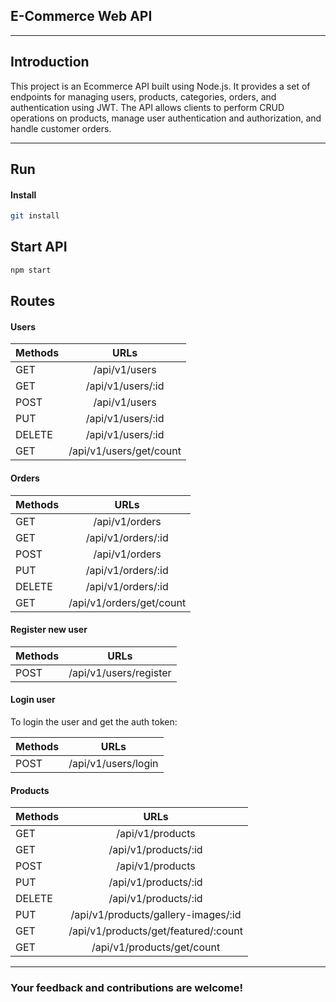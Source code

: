 ## E-Commerce Web API
<hr>

## Introduction

This project is an Ecommerce API built using Node.js. It provides a set of endpoints for managing users, products, categories, orders, and authentication using JWT. The API allows clients to perform CRUD operations on products, manage user authentication and authorization, and handle customer orders. 

<hr>

## Run
<h4>Install</h4>

```bash
git install

```
## Start API
```bash
npm start

```

## Routes

<h4>Users</h4>

| Methods |  URLs  | 
|:-----|:--------:|
| GET   | /api/v1/users |
| GET   | /api/v1/users/:id |
| POST   | /api/v1/users |
| PUT   | /api/v1/users/:id |
| DELETE   | /api/v1/users/:id |
| GET   | /api/v1/users/get/count |users count

<h4>Orders</h4>

| Methods |  URLs  | 
|:-----|:--------:|
| GET   | /api/v1/orders |
| GET   | /api/v1/orders/:id |
| POST   | /api/v1/orders |
| PUT   | /api/v1/orders/:id |
| DELETE   | /api/v1/orders/:id |
| GET   | /api/v1/orders/get/count | orders count

<h4>Register new user</h4>

| Methods |  URLs  | 
|:-----|:--------:|
| POST   | /api/v1/users/register |

<h4>Login user</h4>
To login the user and get the auth token:

| Methods |  URLs  | 
|:-----|:--------:|
| POST   | /api/v1/users/login |

<h4>Products</h4>

| Methods |  URLs  | 
|:-----|:--------:|
| GET   | /api/v1/products |
| GET   | /api/v1/products/:id |
| POST   | /api/v1/products |
| PUT   | /api/v1/products/:id |
| DELETE   | /api/v1/products/:id |
| PUT    | /api/v1/products/gallery-images/:id | gallery-images
| GET   | /api/v1/products/get/featured/:count | featured products
| GET   | /api/v1/products/get/count | products count  

<hr>
<h3>Your feedback and contributions are welcome!</h3>

